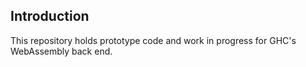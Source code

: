## Introduction

This repository holds prototype code and work in progress for GHC's WebAssembly back end.

